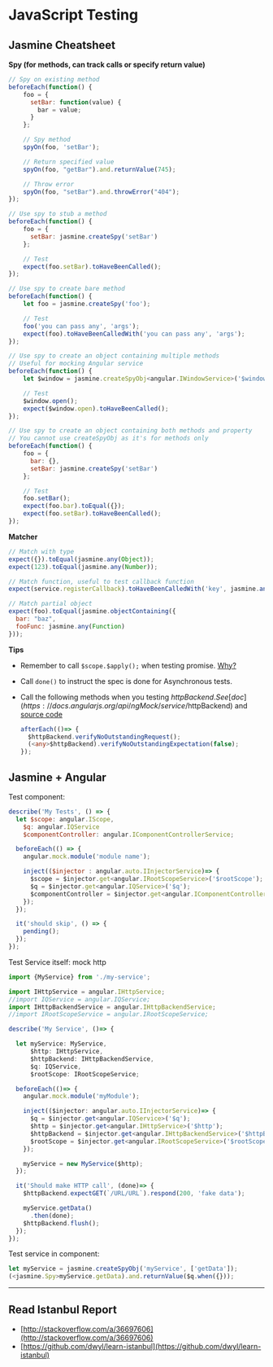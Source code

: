 # JavaScript Testing

## Jasmine Cheatsheet

**Spy \(for methods, can track calls or specify return value\)**

```js
// Spy on existing method
beforeEach(function() {
    foo = {
      setBar: function(value) {
        bar = value;
      }
    };

    // Spy method
    spyOn(foo, 'setBar');

    // Return specified value
    spyOn(foo, "getBar").and.returnValue(745);

    // Throw error
    spyOn(foo, "setBar").and.throwError("404");
});

// Use spy to stub a method
beforeEach(function() {
    foo = {
      setBar: jasmine.createSpy('setBar')
    };

    // Test
    expect(foo.setBar).toHaveBeenCalled();
});

// Use spy to create bare method
beforeEach(function() {
    let foo = jasmine.createSpy('foo');

    // Test
    foo('you can pass any', 'args');
    expect(foo).toHaveBeenCalledWith('you can pass any', 'args');
});

// Use spy to create an object containing multiple methods
// Useful for mocking Angular service
beforeEach(function() {
    let $window = jasmine.createSpyObj<angular.IWindowService>('$window', ['open']);

    // Test
    $window.open();
    expect($window.open).toHaveBeenCalled();
});

// Use spy to create an object containing both methods and property
// You cannot use createSpyObj as it's for methods only
beforeEach(function() {
    foo = {
      bar: {},
      setBar: jasmine.createSpy('setBar')
    };

    // Test
    foo.setBar();
    expect(foo.bar).toEqual({});
    expect(foo.setBar).toHaveBeenCalled();
});
```

**Matcher**

```js
// Match with type
expect({}).toEqual(jasmine.any(Object));
expect(123).toEqual(jasmine.any(Number));

// Match function, useful to test callback function
expect(service.registerCallback).toHaveBeenCalledWith('key', jasmine.any(Function));

// Match partial object
expect(foo).toEqual(jasmine.objectContaining({
  bar: "baz",
  fooFunc: jasmine.any(Function)
}));
```

**Tips**

* Remember to call `$scope.$apply();` when testing promise. [Why?](http://davideguida.altervista.org/the-importance-of-scope-apply-when-testing-promises/)
* Call `done()` to instruct the spec is done for Asynchronous tests.
* Call the following methods when you testing $httpBackend. See [doc](https://docs.angularjs.org/api/ngMock/service/$httpBackend) and [source code](https://github.com/angular/angular.js/blob/master/src/ngMock/angular-mocks.js#L1860)

    ```typescript
    afterEach(()=> {
      $httpBackend.verifyNoOutstandingRequest();
      (<any>$httpBackend).verifyNoOutstandingExpectation(false);
    });
    ```

## Jasmine + Angular

Test component:

```js
describe('My Tests', () => {
  let $scope: angular.IScope,
    $q: angular.IQService
    $componentController: angular.IComponentControllerService;

  beforeEach(() => {
    angular.mock.module('module name');

    inject(($injector : angular.auto.IInjectorService)=> {
      $scope = $injector.get<angular.IRootScopeService>('$rootScope');
      $q = $injector.get<angular.IQService>('$q');
      $componentController = $injector.get<angular.IComponentControllerService>('$componentController');
    });
  });

  it('should skip', () => {
    pending();
  });
});
```

Test Service itself: mock http

```ts
import {MyService} from './my-service';

import IHttpService = angular.IHttpService;
//import IQService = angular.IQService;
import IHttpBackendService = angular.IHttpBackendService;
//import IRootScopeService = angular.IRootScopeService;

describe('My Service', ()=> {

  let myService: MyService,
      $http: IHttpService,
      $httpBackend: IHttpBackendService,
      $q: IQService,
      $rootScope: IRootScopeService;

  beforeEach(()=> {
    angular.mock.module('myModule');

    inject(($injector: angular.auto.IInjectorService)=> {
      $q = $injector.get<angular.IQService>('$q');
      $http = $injector.get<angular.IHttpService>('$http');
      $httpBackend = $injector.get<angular.IHttpBackendService>('$httpBackend');
      $rootScope = $injector.get<angular.IRootScopeService>('$rootScope');
    });

    myService = new MyService($http);
  });

  it('Should make HTTP call', (done)=> {
    $httpBackend.expectGET(`/URL/URL`).respond(200, 'fake data');

    myService.getData()
      .then(done);
    $httpBackend.flush();
  });
});
```

Test service in component:

```ts
let myService = jasmine.createSpyObj('myService', ['getData']);
(<jasmine.Spy>myService.getData).and.returnValue($q.when({}));
```


---

## Read Istanbul Report

* [http://stackoverflow.com/a/36697606](http://stackoverflow.com/a/36697606)
* [https://github.com/dwyl/learn-istanbul](https://github.com/dwyl/learn-istanbul)



